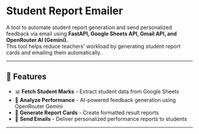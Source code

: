 # Student Report Emailer

A tool to automate student report generation and send personalized feedback via email using **FastAPI, Google Sheets API, Gmail API, and OpenRouter AI (Gemini).**  
This tool helps reduce teachers' workload by generating student report cards and emailing them automatically.

---

## 🚀 Features
- 📊 **Fetch Student Marks** - Extract student data from Google Sheets  
- 🤖 **Analyze Performance** - AI-powered feedback generation using OpenRouter Gemini  
- 📄 **Generate Report Cards** - Create formatted result reports  
- 📧 **Send Emails** - Deliver personalized performance reports to students  

---


